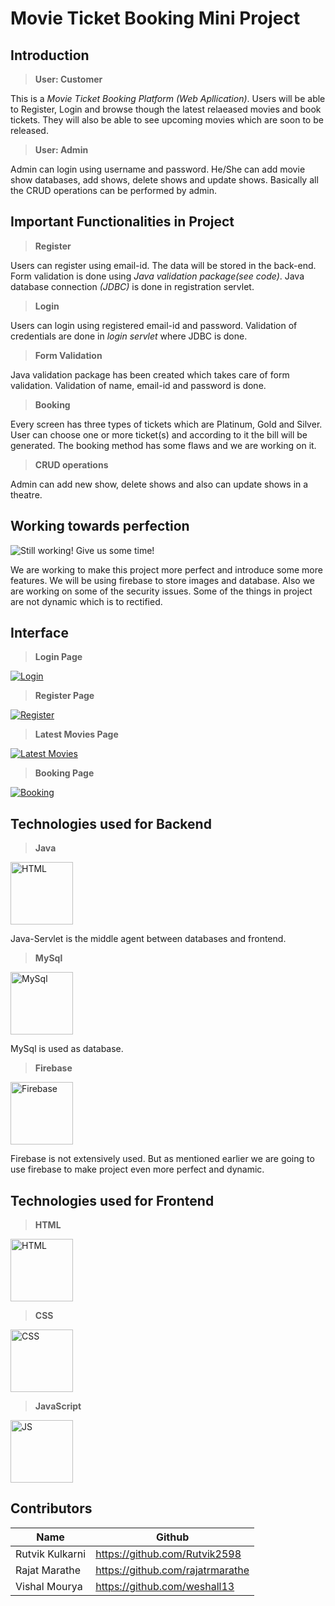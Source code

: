 # Movie Ticket Booking Mini Project

## Introduction
> **User: Customer**

This is a *Movie Ticket Booking Platform (Web Apllication)*. Users will be able to Register, Login and browse though the latest relaeased movies and book tickets. They will also be able to see upcoming movies which are soon to be released.

> **User: Admin** 

Admin can login using username and password. He/She can add movie show databases, add shows, delete shows and update shows. Basically all the CRUD operations can be performed by admin.


## Important Functionalities in Project
>  **Register**

Users can register using email-id. The data will be stored in the back-end. Form validation is done using *Java validation package(see code)*. Java database connection *(JDBC)* is done in registration servlet.

>  **Login**

Users can login using registered email-id and password. Validation of credentials are done in *login servlet* where JDBC is done.

>  **Form Validation**

Java validation package has been created which takes care of form validation. Validation of name, email-id and password is done.

>  **Booking**

Every screen has three types of tickets which are Platinum, Gold and Silver. User can choose one or more ticket(s) and according to it the bill will be generated. The booking method has some flaws and we are working on it.

>  **CRUD operations**

Admin can add new show, delete shows and also can update shows in a theatre. 

## Working towards perfection

![Still working! Give us some time!](https://i.imgur.com/k9GyXLC.gif)

We are working to make this project more perfect and introduce some more features. We will be using firebase to store images and database. Also we are working on some of the security issues. Some of the things in project are not dynamic which is to rectified.


## Interface

> **Login Page**

[<img src="https://firebasestorage.googleapis.com/v0/b/tixflix-18877.appspot.com/o/login.png?alt=media&token=831c4df3-3495-434f-bd1b-362f8cb3e399" alt="Login" />](https://console.firebase.google.com)

> **Register Page**

[<img src="https://firebasestorage.googleapis.com/v0/b/tixflix-18877.appspot.com/o/register.png?alt=media&token=1ddced00-830a-44c0-a901-3380bca23e7b" alt="Register" />](https://console.firebase.google.com)

> **Latest Movies Page**

[<img src="https://firebasestorage.googleapis.com/v0/b/tixflix-18877.appspot.com/o/latestmovies.png?alt=media&token=0b065382-9fa2-4e2a-8b33-a5391ccef3af" alt="Latest Movies" />](https://console.firebase.google.com)

> **Booking Page**

[<img src="https://firebasestorage.googleapis.com/v0/b/tixflix-18877.appspot.com/o/booking.png?alt=media&token=6c69a3fe-9120-45eb-9344-16573c1f3bba" alt="Booking" />](https://console.firebase.google.com)


## Technologies used for Backend
> **Java**

[<img src="https://cdn.worldvectorlogo.com/logos/java-4.svg" alt="HTML" width="100px;" />](https://worldvectorlogo.com/logo/java-4)

Java-Servlet is the middle agent between databases and frontend.

> **MySql**

[<img src="https://cdn.worldvectorlogo.com/logos/mysql.svg" alt="MySql" width="100px;" />](https://worldvectorlogo.com/logo/mysql)

MySql is used as database.

> **Firebase**

[<img src="https://cdn.worldvectorlogo.com/logos/firebase-1.svg" alt="Firebase" width="100px;" />](https://worldvectorlogo.com/logo/firebase-1)

Firebase is not extensively used. But as mentioned earlier we are going to use firebase to make project even more perfect and dynamic.

## Technologies used for Frontend
> **HTML**

[<img src="https://cdn.worldvectorlogo.com/logos/html5.svg" alt="HTML" width="100px;" />](https://worldvectorlogo.com/logo/html5)

> **CSS**

[<img src="https://cdn.worldvectorlogo.com/logos/css-5.svg" alt="CSS" width="100px;" />](https://worldvectorlogo.com/logo/css-5)

> **JavaScript**

[<img src="https://cdn.worldvectorlogo.com/logos/javascript.svg" alt="JS" width="100px;" />](https://worldvectorlogo.com/logo/javascript)


## Contributors

| Name | Github |
| ----- | ------ |
| Rutvik Kulkarni | https://github.com/Rutvik2598 | 
| Rajat Marathe | https://github.com/rajatrmarathe |
| Vishal Mourya | https://github.com/weshall13 |
